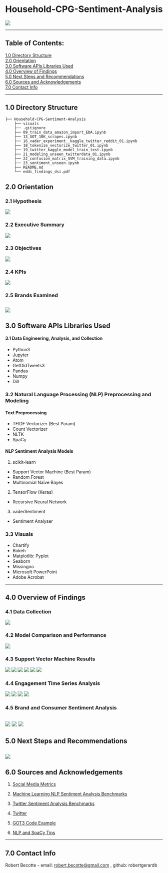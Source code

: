 # Household-CPG-Sentiment-Analysis

![](./visuals/00_slides/Slide1.PNG)

---
## Table of Contents:
[1.0 Directory Structure](#10-directory-structure)<br>
[2.0 Orientation](#20-orientation)<br>
[3.0 Software APIs Libraries Used](#30-software-apis-libraries-used)<br>
[4.0 Overview of Findings](#40-high-level-overview-of-findings)<br>
[5.0 Next Steps and Recommendations](#50-next-steps-and-recommendations)<br>
[6.0 Sources and Acknowledgements](#60-sources-and-acknowledgements)<br>
[7.0 Contact Info](#70-contact-info)<br>

---
## 1.0 Directory Structure
```
├── Household-CPG-Sentiment-Analysis
    ├── visuals
    ├── .gitignore
    ├── 09_train_data_amazon_import_EDA.ipynb
    ├── 13_GOT_10K_scrapes.ipynb
    ├── 16_vader_experiment__kaggle_twitter_reddit_01.ipynb
    ├── 18_tokenize_vectorize_twitter_01.ipynb
    ├── 19_twitter_kaggle_model_train_test.ipynb
    ├── 21_modeling_unseen_twitterdata_01.ipynb
    ├── 22_confusion_matrix_SVM_training_data.ipynb
    ├── 23_sentiment_unseen.ipynb
    ├── README.md
    └── eddi_findings_dsi.pdf
```    
## 2.0 Orientation

### 2.1 Hypothesis
![](./visuals/00_slides/Slide3.PNG)

### 2.2 Executive Summary
![](./visuals/00_slides/Slide6.PNG)

### 2.3 Objectives
![](./visuals/00_slides/Slide5.PNG)

### 2.4 KPIs
![](./visuals/00_slides/Slide7.PNG)

### 2.5 Brands Examined
![](./visuals/00_slides/Slide8.PNG)
---
## 3.0 Software APIs Libraries Used

#### 3.1 Data Engineering, Analysis, and Collection
- Python3
- Jupyter
- Atom
- GetOldTweets3
- Pandas
- Numpy
- Dill

### 3.2 Natural Language Processing (NLP) Preprocessing and Modeling
#### Text Preprocessing
- TFIDF Vectorizer (Best Param)
- Count Vectorizer
- NLTK
- SpaCy
#### NLP Sentiment Analysis Models
1. scikit-learn
- Support Vector Machine (Best Param)
- Random Forest
- Multinomial Naïve Bayes
2. TensorFlow (Keras)
- Recursive Neural Network
3. vaderSentiment
- Sentiment Analyser

### 3.3 Visuals
- Chartify
- Bokeh
- Matplotlib: Pyplot
- Seaborn
- Missingno
- Microsoft PowerPoint
- Adobe Acrobat
---
## 4.0 Overview of Findings

### 4.1 Data Collection
![](./visuals/00_slides/Slide8.PNG)

### 4.2 Model Comparison and Performance
![](./visuals/00_slides/Slide13.PNG)

### 4.3 Support Vector Machine Results
![](./visuals/00_slides/Slide14.PNG)
![](./visuals/00_slides/Slide15.PNG)
![](./visuals/00_slides/Slide16.PNG)
![](./visuals/00_slides/Slide17.PNG)
![](./visuals/00_slides/Slide19.PNG)
![](./visuals/00_slides/Slide20.PNG)

### 4.4 Engagement Time Series Analysis
![](./visuals/00_slides/Slide22.PNG)
![](./visuals/00_slides/Slide23.PNG)
![](./visuals/00_slides/Slide24.PNG)
![](./visuals/00_slides/Slide25.PNG)

### 4.5 Brand and Consumer Sentiment Analysis
![](./visuals/00_slides/Slide27.PNG)
![](./visuals/00_slides/Slide29.PNG)
![](./visuals/00_slides/Slide30.PNG)
---
## 5.0 Next Steps and Recommendations
![](./visuals/00_slides/Slide32.PNG)
---
## 6.0 Sources and Acknowledgements
1. <a href="https://sproutsocial.com/insights/twitter-mentions/">Social Media Metrics</a>

2. <a href="http://nlpprogress.com/english/sentiment_analysis.html">Machine Learning NLP Sentiment Analysis Benchmarks</a>

3. <a href="https://pdfs.semanticscholar.org/d0a5/21c8cc0508f1003f3e1d1fbf49780d9062f7.pdf">Twitter Sentiment Analysis Benchmarks</a>

4. <a href="http://twitter.com>NLP Sentiment Analysis Benchmarks">Twitter</a>

5. <a href="https://towardsdatascience.com/how-to-scrape-tweets-from-twitter-59287e20f0f1">GOT3 Code Example</a>

6. <a href="https://towardsdatascience.com/machine-learning-for-text-classification-using-spacy-in-python-b276b4051a49">NLP and SpaCy Tips</a>
---
## 7.0 Contact Info
Robert Becotte - email: robert.becotte@gmail.com , github: robertgerardb <br>
